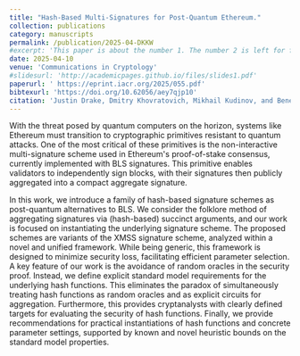 ```yaml
---
title: "Hash-Based Multi-Signatures for Post-Quantum Ethereum."
collection: publications
category: manuscripts
permalink: /publication/2025-04-DKKW
#excerpt: 'This paper is about the number 1. The number 2 is left for future work.'
date: 2025-04-10
venue: 'Communications in Cryptology'
#slidesurl: 'http://academicpages.github.io/files/slides1.pdf'
paperurl: ' https://eprint.iacr.org/2025/055.pdf'
bibtexurl: 'https://doi.org/10.62056/aey7qjp10'
citation: 'Justin Drake, Dmitry Khovratovich, Mikhail Kudinov, and Benedikt Wagner, Hash-Based Multi-Signatures for Post-Quantum Ethereum. IACR Communications in Cryptology, vol. 2, no. 1, Apr 08, 2025, doi: 10.62056/aey7qjp10.'
---
```

With the threat posed by quantum computers on the horizon, systems like Ethereum must transition to cryptographic primitives resistant to quantum attacks. One of the most critical of these primitives is the non-interactive multi-signature scheme used in Ethereum's proof-of-stake consensus, currently implemented with BLS signatures. This primitive enables validators to independently sign blocks, with their signatures then publicly aggregated into a compact aggregate signature.

In this work, we introduce a family of hash-based signature schemes as post-quantum alternatives to BLS. We consider the folklore method of aggregating signatures via (hash-based) succinct arguments, and our work is focused on instantiating the underlying signature scheme. The proposed schemes are variants of the XMSS signature scheme, analyzed within a novel and unified framework. While being generic, this framework is designed to minimize security loss, facilitating efficient parameter selection. A key feature of our work is the avoidance of random oracles in the security proof. Instead, we define explicit standard model requirements for the underlying hash functions. This eliminates the paradox of simultaneously treating hash functions as random oracles and as explicit circuits for aggregation. Furthermore, this provides cryptanalysts with clearly defined targets for evaluating the security of hash functions. Finally, we provide recommendations for practical instantiations of hash functions and concrete parameter settings, supported by known and novel heuristic bounds on the standard model properties.
